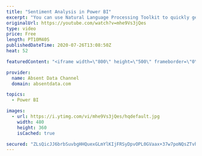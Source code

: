 ```yaml
---
title: "Sentiment Analysis in Power BI"
excerpt: "You can use Natural Language Processing Toolkit to quickly get sentiment scores on text like comments or tweets. You can check out the full written instructions here:"
originalUrl: https://youtube.com/watch?v=mhe9Vs3jQes
type: video
price: Free
length: PT10M40S
publishedDateTime: 2020-07-26T13:08:50Z
heat: 52

featuredContent: "<iframe width=\"800\" height=\"500\" frameborder=\"0\" src=\"https://www.youtube.com/embed/mhe9Vs3jQes\" allow=\"accelerometer; autoplay; encrypted-media; gyroscope; picture-in-picture\" allowfullscreen></iframe>"

provider:
  name: Absent Data Channel
  domain: absentdata.com

topics:
  - Power BI

images:
  - url: https://i.ytimg.com/vi/mhe9Vs3jQes/hqdefault.jpg
    width: 480
    height: 360
    isCached: true

secured: "ZLsQicJJ6brbSuvbgHHQuexGLmYlKIjFRSyDpvOPL0GVaax+37w7poNQsZTvhzqmUxXv2kxa7wfAXm6U+QlF5xX7eKDZNe+IwYD6uJEcPa4BaJUATM9S4NvbZVDtBtgob1cX9qMgfFKjuZ6cpz4YznQjxH9bOZ+Qevxuybo+K6Pxe5Hl8wv4F3FCdFJyElV5Kk1nLpgju4J3gDZ9gX0p5HuNyUZfaW/OsdGw51EhPauzURH2Ja9iCQCyK8Y0M8nQi77Bn5AViSqvO6ZjiP539IkM7rWM/qu95BH/G0FKUobc+0hoARd67DUSQE/NXJEFFQ1vY7MiFKcw6+XeU0YQltwuAiL4QU35/kRreU5bOpWlqhMlCQCI4mImELXA2ON8Zj2hu+7s4AgELAx3h6aucLQ3adEpsdwnDqFupnvOOOg=;VIDNkjbaI3cYBOgFiDz+BQ=="
---
```


